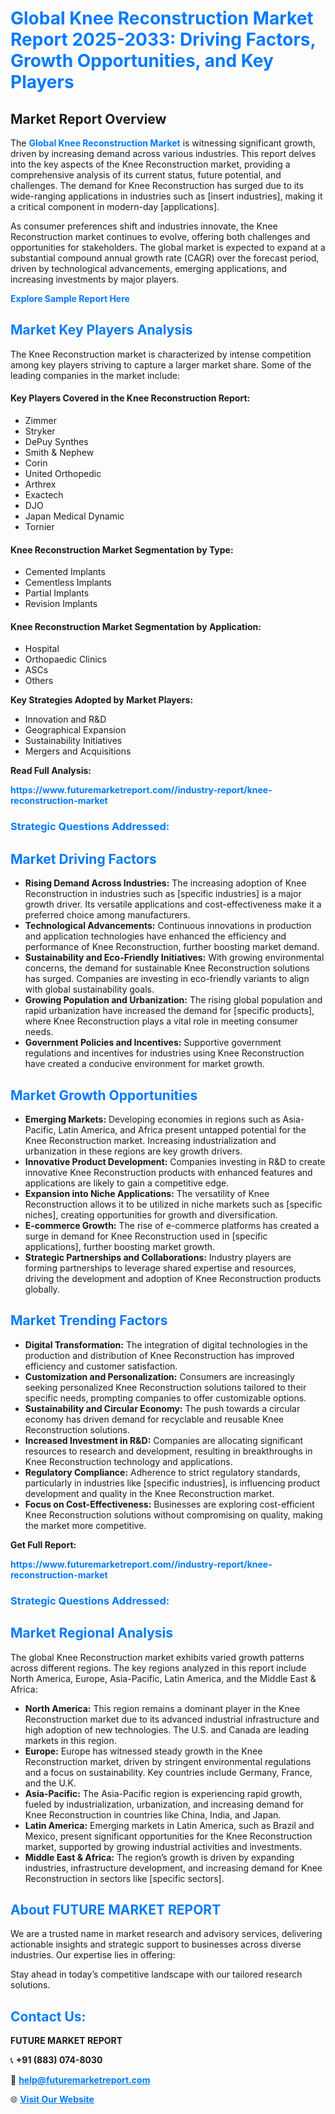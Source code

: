 <h1 style="color: #007BFF;">Global Knee Reconstruction Market Report 2025-2033: Driving Factors, Growth Opportunities, and Key Players</h1>

<section id="overview">
<h2>Market Report Overview</h2>
<p>The <a href="https://www.futuremarketreport.com//industry-report/knee-reconstruction-market" style="color: #007BFF; text-decoration: none;"><strong>Global Knee Reconstruction Market</strong></a> is witnessing significant growth, driven by increasing demand across various industries. This report delves into the key aspects of the Knee Reconstruction market, providing a comprehensive analysis of its current status, future potential, and challenges. The demand for Knee Reconstruction has surged due to its wide-ranging applications in industries such as [insert industries], making it a critical component in modern-day [applications].</p>
<p>As consumer preferences shift and industries innovate, the Knee Reconstruction market continues to evolve, offering both challenges and opportunities for stakeholders. The global market is expected to expand at a substantial compound annual growth rate (CAGR) over the forecast period, driven by technological advancements, emerging applications, and increasing investments by major players.</p>
</section>

<section id="overview">
<p><a href="https://www.futuremarketreport.com//request-sample/reportId=54410" style="color: #007BFF; text-decoration: none;"><strong>Explore Sample Report Here</strong></a></p>
</section>

<section id="key-players">
<h2 style="color: #007BFF;">Market Key Players Analysis</h2>
<p>The Knee Reconstruction market is characterized by intense competition among key players striving to capture a larger market share. Some of the leading companies in the market include:</p>
<h4>Key Players Covered in the Knee Reconstruction Report:</h4>
<ul><li>Zimmer</li><li>Stryker</li><li>DePuy Synthes</li><li>Smith &amp; Nephew</li><li>Corin</li><li>United Orthopedic</li><li>Arthrex</li><li>Exactech</li><li>DJO</li><li>Japan Medical Dynamic</li><li>Tornier</li></ul>
<h4>Knee Reconstruction Market Segmentation by Type:</h4>
<ul><li>Cemented Implants</li><li>Cementless Implants</li><li>Partial Implants</li><li>Revision Implants</li></ul>

<h4>Knee Reconstruction Market Segmentation by Application:</h4>
<ul><li>Hospital</li><li>Orthopaedic Clinics</li><li>ASCs</li><li>Others</li></ul>
<p><strong>Key Strategies Adopted by Market Players:</strong></p>
<ul>
<li>Innovation and R&D</li>
<li>Geographical Expansion</li>
<li>Sustainability Initiatives</li>
<li>Mergers and Acquisitions</li>
</ul>
</section>

<section>
<p><strong>Read Full Analysis: </strong></p><a href="https://www.futuremarketreport.com//industry-report/knee-reconstruction-market" style="color: #007BFF; text-decoration: none;"><strong>https://www.futuremarketreport.com//industry-report/knee-reconstruction-market</strong></a>
<h3 style="color: #007BFF;">Strategic Questions Addressed:</h3>
</section>

<section id="driving-factors">
<h2 style="color: #007BFF;">Market Driving Factors</h2>
<ul>
<li><strong>Rising Demand Across Industries:</strong> The increasing adoption of Knee Reconstruction in industries such as [specific industries] is a major growth driver. Its versatile applications and cost-effectiveness make it a preferred choice among manufacturers.</li>
<li><strong>Technological Advancements:</strong> Continuous innovations in production and application technologies have enhanced the efficiency and performance of Knee Reconstruction, further boosting market demand.</li>
<li><strong>Sustainability and Eco-Friendly Initiatives:</strong> With growing environmental concerns, the demand for sustainable Knee Reconstruction solutions has surged. Companies are investing in eco-friendly variants to align with global sustainability goals.</li>
<li><strong>Growing Population and Urbanization:</strong> The rising global population and rapid urbanization have increased the demand for [specific products], where Knee Reconstruction plays a vital role in meeting consumer needs.</li>
<li><strong>Government Policies and Incentives:</strong> Supportive government regulations and incentives for industries using Knee Reconstruction have created a conducive environment for market growth.</li>
</ul>
</section>

<section id="growth-opportunities">
<h2 style="color: #007BFF;">Market Growth Opportunities</h2>
<ul>
<li><strong>Emerging Markets:</strong> Developing economies in regions such as Asia-Pacific, Latin America, and Africa present untapped potential for the Knee Reconstruction market. Increasing industrialization and urbanization in these regions are key growth drivers.</li>
<li><strong>Innovative Product Development:</strong> Companies investing in R&D to create innovative Knee Reconstruction products with enhanced features and applications are likely to gain a competitive edge.</li>
<li><strong>Expansion into Niche Applications:</strong> The versatility of Knee Reconstruction allows it to be utilized in niche markets such as [specific niches], creating opportunities for growth and diversification.</li>
<li><strong>E-commerce Growth:</strong> The rise of e-commerce platforms has created a surge in demand for Knee Reconstruction used in [specific applications], further boosting market growth.</li>
<li><strong>Strategic Partnerships and Collaborations:</strong> Industry players are forming partnerships to leverage shared expertise and resources, driving the development and adoption of Knee Reconstruction products globally.</li>
</ul>
</section>

<section id="trending-factors">
<h2 style="color: #007BFF;">Market Trending Factors</h2>
<ul>
<li><strong>Digital Transformation:</strong> The integration of digital technologies in the production and distribution of Knee Reconstruction has improved efficiency and customer satisfaction.</li>
<li><strong>Customization and Personalization:</strong> Consumers are increasingly seeking personalized Knee Reconstruction solutions tailored to their specific needs, prompting companies to offer customizable options.</li>
<li><strong>Sustainability and Circular Economy:</strong> The push towards a circular economy has driven demand for recyclable and reusable Knee Reconstruction solutions.</li>
<li><strong>Increased Investment in R&D:</strong> Companies are allocating significant resources to research and development, resulting in breakthroughs in Knee Reconstruction technology and applications.</li>
<li><strong>Regulatory Compliance:</strong> Adherence to strict regulatory standards, particularly in industries like [specific industries], is influencing product development and quality in the Knee Reconstruction market.</li>
<li><strong>Focus on Cost-Effectiveness:</strong> Businesses are exploring cost-efficient Knee Reconstruction solutions without compromising on quality, making the market more competitive.</li>
</ul>
</section>

<section>
<p><strong>Get Full Report: </strong></p><a href="https://www.futuremarketreport.com//industry-report/knee-reconstruction-market" style="color: #007BFF; text-decoration: none;"><strong>https://www.futuremarketreport.com//industry-report/knee-reconstruction-market</strong></a>
<h3 style="color: #007BFF;">Strategic Questions Addressed:</h3>
</section>


<section id="regional-analysis">
<h2 style="color: #007BFF;">Market Regional Analysis</h2>
<p>The global Knee Reconstruction market exhibits varied growth patterns across different regions. The key regions analyzed in this report include North America, Europe, Asia-Pacific, Latin America, and the Middle East & Africa:</p>
<ul>
<li><strong>North America:</strong> This region remains a dominant player in the Knee Reconstruction market due to its advanced industrial infrastructure and high adoption of new technologies. The U.S. and Canada are leading markets in this region.</li>
<li><strong>Europe:</strong> Europe has witnessed steady growth in the Knee Reconstruction market, driven by stringent environmental regulations and a focus on sustainability. Key countries include Germany, France, and the U.K.</li>
<li><strong>Asia-Pacific:</strong> The Asia-Pacific region is experiencing rapid growth, fueled by industrialization, urbanization, and increasing demand for Knee Reconstruction in countries like China, India, and Japan.</li>
<li><strong>Latin America:</strong> Emerging markets in Latin America, such as Brazil and Mexico, present significant opportunities for the Knee Reconstruction market, supported by growing industrial activities and investments.</li>
<li><strong>Middle East & Africa:</strong> The region’s growth is driven by expanding industries, infrastructure development, and increasing demand for Knee Reconstruction in sectors like [specific sectors].</li>
</ul>
</section>

<footer>
<h2 style="color: #007BFF;">About FUTURE MARKET REPORT</h2>
<p>We are a trusted name in market research and advisory services, delivering actionable insights and strategic support to businesses across diverse industries. Our expertise lies in offering:</p>

<p>Stay ahead in today’s competitive landscape with our tailored research solutions.</p>

<h2 style="color: #007BFF;">Contact Us:</h2>
<p><strong>FUTURE MARKET REPORT</strong></p>
<p>📞 <strong>+91 (883) 074-8030</strong></p>
<p>📧 <strong><a href="mailto:help@futuremarketreport.com" style="color: #007BFF;">help@futuremarketreport.com</a></strong></p>
<p>🌐 <strong><a href="https://www.futuremarketreport.com/" style="color: #007BFF;">Visit Our Website</a></strong></p>
</footer>